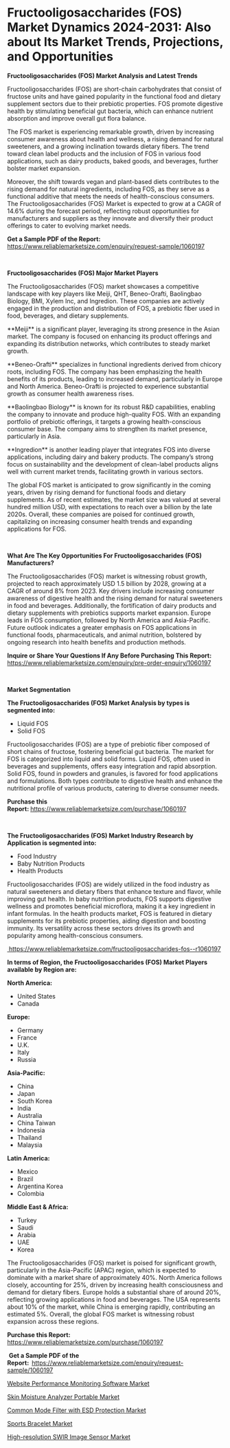 <p><h1>Fructooligosaccharides (FOS) Market Dynamics 2024-2031: Also about Its Market Trends, Projections, and Opportunities</h1></p><p><strong>Fructooligosaccharides (FOS) Market Analysis and Latest Trends</strong></p>
<p><p>Fructooligosaccharides (FOS) are short-chain carbohydrates that consist of fructose units and have gained popularity in the functional food and dietary supplement sectors due to their prebiotic properties. FOS promote digestive health by stimulating beneficial gut bacteria, which can enhance nutrient absorption and improve overall gut flora balance. </p><p>The FOS market is experiencing remarkable growth, driven by increasing consumer awareness about health and wellness, a rising demand for natural sweeteners, and a growing inclination towards dietary fibers. The trend toward clean label products and the inclusion of FOS in various food applications, such as dairy products, baked goods, and beverages, further bolster market expansion. </p><p>Moreover, the shift towards vegan and plant-based diets contributes to the rising demand for natural ingredients, including FOS, as they serve as a functional additive that meets the needs of health-conscious consumers. The Fructooligosaccharides (FOS) Market is expected to grow at a CAGR of 14.6% during the forecast period, reflecting robust opportunities for manufacturers and suppliers as they innovate and diversify their product offerings to cater to evolving market needs. </p></p>
<p><strong>Get a Sample PDF of the Report:&nbsp;</strong> <a href="https://www.reliablemarketsize.com/enquiry/request-sample/1060197?utm_campaign=1836&utm_medium=2&utm_source=Github&utm_content=ia&utm_term=06122024&utm_id=fructooligosaccharides-fos">https://www.reliablemarketsize.com/enquiry/request-sample/1060197</a></p>
<p>&nbsp;</p>
<p><strong>Fructooligosaccharides (FOS) Major Market Players</strong></p>
<p><p>The Fructooligosaccharides (FOS) market showcases a competitive landscape with key players like Meiji, QHT, Beneo-Orafti, Baolingbao Biology, BMI, Xylem Inc, and Ingredion. These companies are actively engaged in the production and distribution of FOS, a prebiotic fiber used in food, beverages, and dietary supplements.</p><p>**Meiji** is a significant player, leveraging its strong presence in the Asian market. The company is focused on enhancing its product offerings and expanding its distribution networks, which contributes to steady market growth.</p><p>**Beneo-Orafti** specializes in functional ingredients derived from chicory roots, including FOS. The company has been emphasizing the health benefits of its products, leading to increased demand, particularly in Europe and North America. Beneo-Orafti is projected to experience substantial growth as consumer health awareness rises.</p><p>**Baolingbao Biology** is known for its robust R&D capabilities, enabling the company to innovate and produce high-quality FOS. With an expanding portfolio of prebiotic offerings, it targets a growing health-conscious consumer base. The company aims to strengthen its market presence, particularly in Asia.</p><p>**Ingredion** is another leading player that integrates FOS into diverse applications, including dairy and bakery products. The company’s strong focus on sustainability and the development of clean-label products aligns well with current market trends, facilitating growth in various sectors.</p><p>The global FOS market is anticipated to grow significantly in the coming years, driven by rising demand for functional foods and dietary supplements. As of recent estimates, the market size was valued at several hundred million USD, with expectations to reach over a billion by the late 2020s. Overall, these companies are poised for continued growth, capitalizing on increasing consumer health trends and expanding applications for FOS.</p></p>
<p>&nbsp;</p>
<p><strong>What Are The Key Opportunities For Fructooligosaccharides (FOS) Manufacturers?</strong></p>
<p><p>The Fructooligosaccharides (FOS) market is witnessing robust growth, projected to reach approximately USD 1.5 billion by 2028, growing at a CAGR of around 8% from 2023. Key drivers include increasing consumer awareness of digestive health and the rising demand for natural sweeteners in food and beverages. Additionally, the fortification of dairy products and dietary supplements with prebiotics supports market expansion. Europe leads in FOS consumption, followed by North America and Asia-Pacific. Future outlook indicates a greater emphasis on FOS applications in functional foods, pharmaceuticals, and animal nutrition, bolstered by ongoing research into health benefits and production methods.</p></p>
<p><strong>Inquire or Share Your Questions If Any Before Purchasing This Report:</strong> <a href="https://www.reliablemarketsize.com/enquiry/pre-order-enquiry/1060197?utm_campaign=1836&utm_medium=2&utm_source=Github&utm_content=ia&utm_term=06122024&utm_id=fructooligosaccharides-fos">https://www.reliablemarketsize.com/enquiry/pre-order-enquiry/1060197</a></p>
<p>&nbsp;</p>
<p><strong>Market Segmentation</strong></p>
<p><strong>The Fructooligosaccharides (FOS) Market Analysis by types is segmented into:</strong></p>
<p><ul><li>Liquid FOS</li><li>Solid FOS</li></ul></p>
<p><p>Fructooligosaccharides (FOS) are a type of prebiotic fiber composed of short chains of fructose, fostering beneficial gut bacteria. The market for FOS is categorized into liquid and solid forms. Liquid FOS, often used in beverages and supplements, offers easy integration and rapid absorption. Solid FOS, found in powders and granules, is favored for food applications and formulations. Both types contribute to digestive health and enhance the nutritional profile of various products, catering to diverse consumer needs.</p></p>
<p><strong>Purchase this Report:&nbsp;</strong><a href="https://www.reliablemarketsize.com/purchase/1060197?utm_campaign=1836&utm_medium=2&utm_source=Github&utm_content=ia&utm_term=06122024&utm_id=fructooligosaccharides-fos">https://www.reliablemarketsize.com/purchase/1060197</a></p>
<p>&nbsp;</p>
<p><strong>The Fructooligosaccharides (FOS) Market Industry Research by Application is segmented into:</strong></p>
<p><ul><li>Food Industry</li><li>Baby Nutrition Products</li><li>Health Products</li></ul></p>
<p><p>Fructooligosaccharides (FOS) are widely utilized in the food industry as natural sweeteners and dietary fibers that enhance texture and flavor, while improving gut health. In baby nutrition products, FOS supports digestive wellness and promotes beneficial microflora, making it a key ingredient in infant formulas. In the health products market, FOS is featured in dietary supplements for its prebiotic properties, aiding digestion and boosting immunity. Its versatility across these sectors drives its growth and popularity among health-conscious consumers.</p></p>
<p><a href="https://www.reliablemarketsize.com/fructooligosaccharides-fos--r1060197?utm_campaign=1836&utm_medium=2&utm_source=Github&utm_content=ia&utm_term=06122024&utm_id=fructooligosaccharides-fos">&nbsp;https://www.reliablemarketsize.com/fructooligosaccharides-fos--r1060197</a></p>
<p><strong>In terms of Region, the Fructooligosaccharides (FOS) Market Players available by Region are:</strong></p>
<p>
    <p> <strong> North America: </strong>
        <ul>
            <li>United States</li>
            <li>Canada</li>
        </ul>
        </p> 
    <p> <strong> Europe: </strong>
        <ul>
            <li>Germany</li>
            <li>France</li>
            <li>U.K.</li>
            <li>Italy</li>
            <li>Russia</li>
        </ul>
        </p> 
    <p> <strong> Asia-Pacific: </strong>
        <ul>
            <li>China</li>
            <li>Japan</li>
            <li>South Korea</li>
            <li>India</li>
            <li>Australia</li>
            <li>China Taiwan</li>
            <li>Indonesia</li>
            <li>Thailand</li>
            <li>Malaysia</li>
        </ul>
        </p> 
    <p> <strong> Latin America: </strong>
        <ul>
            <li>Mexico</li>
            <li>Brazil</li>
            <li>Argentina Korea</li>
            <li>Colombia</li>
        </ul>
        </p> 
    <p> <strong> Middle East & Africa: </strong>
        <ul>
            <li>Turkey</li>
            <li>Saudi</li>
            <li>Arabia</li>
            <li>UAE</li>
            <li>Korea</li>
        </ul>
    </p>
    </p>
<p><p>The Fructooligosaccharides (FOS) market is poised for significant growth, particularly in the Asia-Pacific (APAC) region, which is expected to dominate with a market share of approximately 40%. North America follows closely, accounting for 25%, driven by increasing health consciousness and demand for dietary fibers. Europe holds a substantial share of around 20%, reflecting growing applications in food and beverages. The USA represents about 10% of the market, while China is emerging rapidly, contributing an estimated 5%. Overall, the global FOS market is witnessing robust expansion across these regions.</p></p>
<p><strong>Purchase this Report: </strong><a href="https://www.reliablemarketsize.com/purchase/1060197?utm_campaign=1836&utm_medium=2&utm_source=Github&utm_content=ia&utm_term=06122024&utm_id=fructooligosaccharides-fos">https://www.reliablemarketsize.com/purchase/1060197</a></p>
<p>&nbsp;<strong>Get a Sample PDF of the Report:&nbsp;&nbsp;</strong><a href="https://www.reliablemarketsize.com/enquiry/request-sample/1060197?utm_campaign=1836&utm_medium=2&utm_source=Github&utm_content=ia&utm_term=06122024&utm_id=fructooligosaccharides-fos">https://www.reliablemarketsize.com/enquiry/request-sample/1060197</a></p>
<p><strong></strong></p>
<p><p><a href="https://www.linkedin.com/pulse/regional-development-deployment-revenue-growth-website-performance-sve3e?utm_campaign=1836&utm_medium=2&utm_source=Github&utm_content=ia&utm_term=06122024&utm_id=fructooligosaccharides-fos">Website Performance Monitoring Software Market</a></p><p><a href="https://issuu.com/reportprime-2/docs/skin-moisture-analyzer-portable-market-size-2030.p?utm_campaign=1836&utm_medium=2&utm_source=Github&utm_content=ia&utm_term=06122024&utm_id=fructooligosaccharides-fos">Skin Moisture Analyzer Portable Market</a></p><p><a href="https://www.linkedin.com/pulse/exploring-common-mode-filter-esd-protection-market-dynamics-vzquf?utm_campaign=1836&utm_medium=2&utm_source=Github&utm_content=ia&utm_term=06122024&utm_id=fructooligosaccharides-fos">Common Mode Filter with ESD Protection Market</a></p><p><a href="https://www.linkedin.com/pulse/report-sports-bracelet-market-rapid-expansion-cagr-121-ywelf?utm_campaign=1836&utm_medium=2&utm_source=Github&utm_content=ia&utm_term=06122024&utm_id=fructooligosaccharides-fos">Sports Bracelet Market</a></p><p><a href="https://issuu.com/reportprime-2/docs/high-resolution-swir-image-sensor-market-size-2030?utm_campaign=1836&utm_medium=2&utm_source=Github&utm_content=ia&utm_term=06122024&utm_id=fructooligosaccharides-fos">High-resolution SWIR Image Sensor Market</a></p></p>